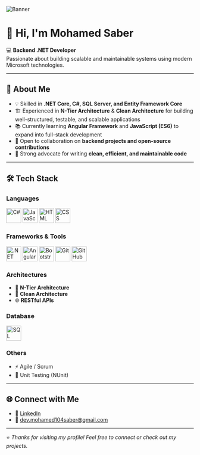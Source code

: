 ![Banner](https://avatars.githubusercontent.com/u/228785884?s=400&u=136060be6ffad545cad7feb4686de5d9462bf7e3&v=4)  

# 👋 Hi, I'm Mohamed Saber  

💻 **Backend .NET Developer**  
Passionate about building scalable and maintainable systems using modern Microsoft technologies.  

---

## 🔹 About Me  
- 💡 Skilled in **.NET Core, C#, SQL Server, and Entity Framework Core**  
- 🏗️ Experienced in **N-Tier Architecture** & **Clean Architecture** for building well-structured, testable, and scalable applications  
- 📚 Currently learning **Angular Framework** and **JavaScript (ES6)** to expand into full-stack development  
- 🤝 Open to collaboration on **backend projects and open-source contributions**  
- 🧹 Strong advocate for writing **clean, efficient, and maintainable code**  

---

## 🛠️ Tech Stack  

### **Languages**  
<p align="left">
  <img src="https://cdn.jsdelivr.net/gh/devicons/devicon/icons/csharp/csharp-original.svg" width="40" height="40" alt="C#"/>
  <img src="https://cdn.jsdelivr.net/gh/devicons/devicon/icons/javascript/javascript-original.svg" width="40" height="40" alt="JavaScript"/>
  <img src="https://cdn.jsdelivr.net/gh/devicons/devicon/icons/html5/html5-original.svg" width="40" height="40" alt="HTML"/>
  <img src="https://cdn.jsdelivr.net/gh/devicons/devicon/icons/css3/css3-original.svg" width="40" height="40" alt="CSS"/>
</p>

### **Frameworks & Tools**  
<p align="left">
  <img src="https://cdn.jsdelivr.net/gh/devicons/devicon/icons/dotnetcore/dotnetcore-original.svg" width="40" height="40" alt=".NET Core"/>
  <img src="https://cdn.jsdelivr.net/gh/devicons/devicon/icons/angularjs/angularjs-original.svg" width="40" height="40" alt="Angular"/>
  <img src="https://cdn.jsdelivr.net/gh/devicons/devicon/icons/bootstrap/bootstrap-original.svg" width="40" height="40" alt="Bootstrap"/>
  <img src="https://cdn.jsdelivr.net/gh/devicons/devicon/icons/git/git-original.svg" width="40" height="40" alt="Git"/>
  <img src="https://cdn.jsdelivr.net/gh/devicons/devicon/icons/github/github-original.svg" width="40" height="40" alt="GitHub"/>
</p>

### **Architectures**  
- 🧩 **N-Tier Architecture**  
- 🧩 **Clean Architecture**  
- 🌐 **RESTful APIs**  

### **Database**  
<p align="left">
  <img src="https://cdn.jsdelivr.net/gh/devicons/devicon/icons/microsoftsqlserver/microsoftsqlserver-plain.svg" width="40" height="40" alt="SQL Server"/>
</p>

### **Others**  
- ⚡ Agile / Scrum  
- 📝 Unit Testing (NUnit)  

---

## 🌐 Connect with Me  
- 🔗 [LinkedIn](https://www.linkedin.com/in/mohamed-saber-18097a2a4/)  
- 📧 [dev.mohamed104saber@gmail.com](mailto:dev.mohamed104saber@gmail.com)  

---
⭐️ *Thanks for visiting my profile! Feel free to connect or check out my projects.*  
